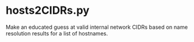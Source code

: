 # hosts2CIDRs.py
Make an educated guess at valid internal network CIDRs based on name resolution results for a list of hostnames.
